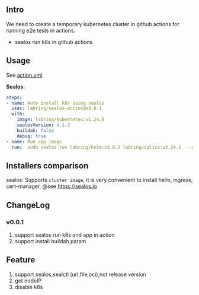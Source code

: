 
## Intro

We need to create a temporary kubernetes cluster in github actions for running e2e tests in actions.

- sealos run k8s in github actions

## Usage

See [action.yml](action.yml)

**Sealos**:
```yaml
steps:
- name: Auto install k8s using sealos
  uses: labring/sealos-action@v0.0.1
  with:
    image: labring/kubernetes:v1.24.0
    sealosVersion: 4.1.3
    buildah: false
    debug: true
- name: Run app image
  run:  sudo sealos run labring/helm:v3.8.2 labring/calico:v3.24.1  --debug
```

## Installers comparison

sealos:  Supports `cluster image`, it is very convenient to install helm, ingress, cert-manager, @see https://sealos.io


## ChangeLog

### v0.0.1

1. support sealos run k8s and app in action
2. support install buildah param

## Feature

1. support sealos,sealctl (url,file,oci),not release version
2. get nodeIP
3. disable k8s
